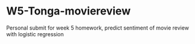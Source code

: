 # W5-Tonga-moviereview
Personal submit for week 5 homework, predict sentiment of movie review with logistic regression
